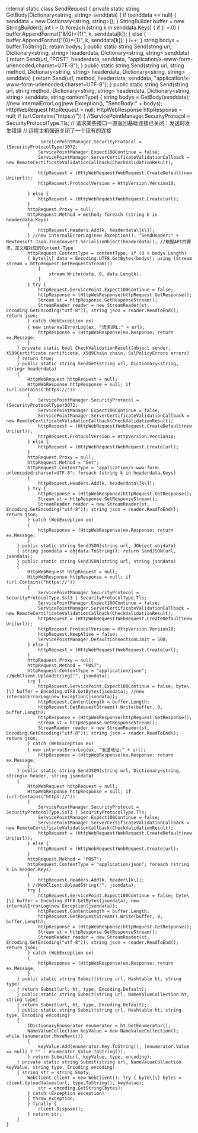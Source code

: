 internal static class SendRequest
    { private static string GetBody(Dictionary<string, string> senddata)
        { if (senddata == null)
            {
                senddata = new Dictionary<string, string>();
            }
            StringBuilder buffer = new StringBuilder(); int i = 0; foreach (string k in senddata.Keys)
            { if (i > 0)
                {
                    buffer.AppendFormat("&{0}={1}", k, senddata\[k\]);
                } else {
                    buffer.AppendFormat("{0}={1}", k, senddata\[k\]);
                }
                i++;
            } string bodys = buffer.ToString(); return bodys;
        } public static string Send(string url, Dictionary<string, string\> headerdata, Dictionary<string, string> senddata)
        { return Send(url, "POST", headerdata, senddata, "application/x-www-form-urlencoded;charset=UTF-8");
        } public static string Send(string url, string method, Dictionary<string, string\> headerdata, Dictionary<string, string> senddata)
        { return Send(url, method, headerdata, senddata, "application/x-www-form-urlencoded;charset=UTF-8");
        } public static string Send(string url, string method, Dictionary<string, string\> headerdata, Dictionary<string, string\> senddata, string contentType)
        { string bodys = GetBody(senddata); //new internalErrorLog(new Exception(), "SendBody:" + bodys);
            HttpWebRequest httpRequest = null;
            HttpWebResponse httpResponse = null; if (url.Contains("https://"))
            { //ServicePointManager.SecurityProtocol = SecurityProtocolType.Tls;
                // 请求某些接口一直返回基础连接已关闭：发送时发生错误
                // 远程主机强迫关闭了一个现有的连接
                 
                 ServicePointManager.SecurityProtocol = (SecurityProtocolType)3072;
                ServicePointManager.Expect100Continue = false;
                ServicePointManager.ServerCertificateValidationCallback = new RemoteCertificateValidationCallback(CheckValidationResult);

                httpRequest = (HttpWebRequest)WebRequest.CreateDefault(new Uri(url));
                httpRequest.ProtocolVersion = HttpVersion.Version10;

            } else {
                httpRequest = (HttpWebRequest)WebRequest.Create(url);
            }
            httpRequest.Proxy = null;
            httpRequest.Method = method; foreach (string k in headerdata.Keys)
            {
                httpRequest.Headers.Add(k, headerdata\[k\]);
            } //new internalErrorLog(new Exception(), "SendHeader:" + Newtonsoft.Json.JsonConvert.SerializeObject(headerdata)); //根据API的要求，定义相对应的Content-Type
            httpRequest.ContentType = contentType; if (0 < bodys.Length)
            { byte\[\] data = Encoding.UTF8.GetBytes(bodys); using (Stream stream = httpRequest.GetRequestStream())
                {
                    stream.Write(data, 0, data.Length);
                }
            } try {
                httpRequest.ServicePoint.Expect100Continue = false;
                httpResponse = (HttpWebResponse)httpRequest.GetResponse();
                Stream st = httpResponse.GetResponseStream();
                StreamReader reader = new StreamReader(st, Encoding.GetEncoding("utf-8")); string json = reader.ReadToEnd(); return json;
            } catch (WebException ex)
            { new internalErrorLog(ex, "请求URL:" + url);
                httpResponse = (HttpWebResponse)ex.Response; return ex.Message;
            }
        } private static bool CheckValidationResult(object sender, X509Certificate certificate, X509Chain chain, SslPolicyErrors errors)
        { return true;
        } public static string SendGet(string url, Dictionary<string, string> headerdata)
        {
            HttpWebRequest httpRequest = null;
            HttpWebResponse httpResponse = null; if (url.Contains("https://"))
            {
                ServicePointManager.SecurityProtocol =(SecurityProtocolType)3072;
                ServicePointManager.Expect100Continue = false;
                ServicePointManager.ServerCertificateValidationCallback = new RemoteCertificateValidationCallback(CheckValidationResult);
                httpRequest = (HttpWebRequest)WebRequest.CreateDefault(new Uri(url));
                httpRequest.ProtocolVersion = HttpVersion.Version10;
            } else {
                httpRequest = (HttpWebRequest)WebRequest.Create(url);
            }
            httpRequest.Proxy = null;
            httpRequest.Method = "Get";
            httpRequest.ContentType = "application/x-www-form-urlencoded;charset=UTF-8"; foreach (string k in headerdata.Keys)
            {
                httpRequest.Headers.Add(k, headerdata\[k\]);
            } try {
                httpResponse = (HttpWebResponse)httpRequest.GetResponse();
                Stream st = httpResponse.GetResponseStream();
                StreamReader reader = new StreamReader(st, Encoding.GetEncoding("utf-8")); string json = reader.ReadToEnd(); return json;
            } catch (WebException ex)
            {
                httpResponse = (HttpWebResponse)ex.Response; return ex.Message;
            }
        } public static string SendJSON(string url, JObject objdata)
        { string jsondata = objdata.ToString(); return SendJSON(url, jsondata);
        } public static string SendJSON(string url, string jsondata)
        {
            HttpWebRequest httpRequest = null;
            HttpWebResponse httpResponse = null; if (url.Contains("https://"))
            {
                ServicePointManager.SecurityProtocol = SecurityProtocolType.Ssl3 | SecurityProtocolType.Tls;
                ServicePointManager.Expect100Continue = false;
                ServicePointManager.ServerCertificateValidationCallback = new RemoteCertificateValidationCallback(CheckValidationResult);
                httpRequest = (HttpWebRequest)WebRequest.CreateDefault(new Uri(url));
                httpRequest.ProtocolVersion = HttpVersion.Version10;
                httpRequest.KeepAlive = false;
                ServicePointManager.DefaultConnectionLimit = 500;
            } else {
                httpRequest = (HttpWebRequest)WebRequest.Create(url);
            }
            httpRequest.Proxy = null;
            httpRequest.Method = "POST";
            httpRequest.ContentType = "application/json"; //WebClient.UploadString("", jsondata);
            try {
                httpRequest.ServicePoint.Expect100Continue = false; byte\[\] buffer = Encoding.UTF8.GetBytes(jsondata); //new internalErrorLog(new Exception(jsondata));
                httpRequest.ContentLength = buffer.Length;
                httpRequest.GetRequestStream().Write(buffer, 0, buffer.Length);
                httpResponse = (HttpWebResponse)httpRequest.GetResponse();
                Stream st = httpResponse.GetResponseStream();
                StreamReader reader = new StreamReader(st, Encoding.GetEncoding("utf-8")); string json = reader.ReadToEnd(); return json;
            } catch (WebException ex)
            { new internalErrorLog(ex, "发送地址:" + url);
                httpResponse = (HttpWebResponse)ex.Response; return ex.Message;
            }
        } public static string SendJSON(string url, Dictionary<string, string\> header, string jsondata)
        {
            HttpWebRequest httpRequest = null;
            HttpWebResponse httpResponse = null; if (url.Contains("https://"))
            {
                ServicePointManager.SecurityProtocol = SecurityProtocolType.Ssl3 | SecurityProtocolType.Tls;
                ServicePointManager.Expect100Continue = false;
                ServicePointManager.ServerCertificateValidationCallback = new RemoteCertificateValidationCallback(CheckValidationResult);
                httpRequest = (HttpWebRequest)WebRequest.CreateDefault(new Uri(url));
            } else {
                httpRequest = (HttpWebRequest)WebRequest.Create(url);
            }
            httpRequest.Method = "POST";
            httpRequest.ContentType = "application/json"; foreach (string k in header.Keys)
            {
                httpRequest.Headers.Add(k, header\[k\]);
            } //WebClient.UploadString("", jsondata);
            try {
                httpRequest.ServicePoint.Expect100Continue = false; byte\[\] buffer = Encoding.UTF8.GetBytes(jsondata); new internalErrorLog(new Exception(jsondata));
                httpRequest.ContentLength = buffer.Length;
                httpRequest.GetRequestStream().Write(buffer, 0, buffer.Length);
                httpResponse = (HttpWebResponse)httpRequest.GetResponse();
                Stream st = httpResponse.GetResponseStream();
                StreamReader reader = new StreamReader(st, Encoding.GetEncoding("utf-8")); string json = reader.ReadToEnd(); return json;
            } catch (WebException ex)
            {
                httpResponse = (HttpWebResponse)ex.Response; return ex.Message;
            }
        } public static string Submit(string url, Hashtable ht, string type)
        { return Submit(url, ht, type, Encoding.Default);
        } public static string Submit(string url, NameValueCollection ht, string type)
        { return Submit(url, ht, type, Encoding.Default);
        } public static string Submit(string url, Hashtable ht, string type, Encoding encoding)
        {
            IDictionaryEnumerator enumerator = ht.GetEnumerator();
            NameValueCollection keyValue = new NameValueCollection(); while (enumerator.MoveNext())
            {
                keyValue.Add(enumerator.Key.ToString(), (enumerator.Value == null) ? "" : enumerator.Value.ToString());
            } return Submit(url, keyValue, type, encoding);
        } private static string Submit(string url, NameValueCollection keyValue, string type, Encoding encoding)
        { string str = string.Empty;
            WebClient client = new WebClient(); try { byte\[\] bytes = client.UploadValues(url, type.ToString(), keyValue);
                str = encoding.GetString(bytes);
            } catch (Exception exception)
            { throw exception;
            } finally {
                client.Dispose();
            } return str;
        }
    }
